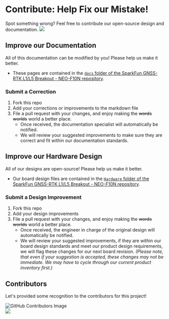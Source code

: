 # Contribute: Help Fix our Mistake!
Spot something wrong? Feel free to contribute our open-source design and documentation. <a href="https://github.com/sparkfun/SparkFun_u-blox_NEO-F10N/pulls" alt="Pull Requests"><img src="https://img.shields.io/github/issues-pr/sparkfun/SparkFun_u-blox_NEO-F10N.svg" /></a>

## Improve our Documentation
All of this documentation can be modified by you! Please help us make it better.

* These pages are contained in the [`docs` folder of the SparkFun GNSS-RTK L1/L5 Breakout - NEO-F10N repository](https://github.com/sparkfun/SparkFun_u-blox_NEO-F10N/tree/main/docs).

### Submit a Correction
1. Fork this repo
2. Add your corrections or improvements to the markdown file
3. File a pull request with your changes, and enjoy making the ~~words~~ ~~worlds~~ world a better place.
    * Once received, the documentation specialist will automatically be notified.
    * We will review your suggested improvements to make sure they are correct and fit within our documentation standards.

## Improve our Hardware Design
All of our designs are open-source! Please help us make it better.

* Our board design files are contained in the [`Hardware` folder of the SparkFun GNSS-RTK L1/L5 Breakout - NEO-F10N repository](https://github.com/sparkfun/SparkFun_u-blox_NEO-F10N/tree/main/Hardware).

### Submit a Design Improvement
1. Fork this repo
2. Add your design improvements
3. File a pull request with your changes, and enjoy making the ~~words~~ ~~worlds~~ world a better place.
    * Once received, the engineer in charge of the original design will automatically be notified.
    * We will review your suggested improvements, if they are within our board design standards and meet our product design requirements, we will flag these changes for our next board revision. *(Please note, that even if your suggestion is accepted, these changes may not be immediate. We may have to cycle through our current product inventory first.)*

## Contributors
Let's provided some recognition to the contributors for this project!

![GitHub Contributors Image](https://contrib.rocks/image?repo=sparkfun/SparkFun_u-blox_NEO-F10N/)
<br>
<a href="https://github.com/sparkfun/SparkFun_u-blox_NEO-F10N/pulls" alt="Pull Requests"><img src="https://img.shields.io/github/contributors/sparkfun/SparkFun_u-blox_NEO-F10N.svg" /></a>
